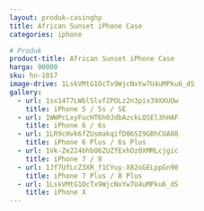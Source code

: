 ```yaml
---
layout: produk-casinghp
title: African Sunset iPhone Case
categories: iphone

# Produk
product-title: African Sunset iPhone Case
harga: 90000
sku: hn-1017
image-drive: 1LskVMtG1OcTx9WjcNxYw7U4uMPku6_dS
gallery:
  - url: 1sx14T7LWblSlvfZPOLz2n3pix39XXUOw
    title: iPhone 5 / 5s / SE
  - url: 1WWPcLxyFucHT6h0JdbAzckLQSEl3hHAF
    title: iPhone 6 / 6s
  - url: 1LR9cHvk6fZUsmakqifD06SI9GBhCUA08
    title: iPhone 6 Plus / 6s Plus
  - url: 1Vk-Ze224bhbO6ZUZfExhOz0XMMLcjgic
    title: iPhone 7 / 8
  - url: 1Jf7UfLcZ3XR_f1CYuy-X82oGELppGn90
    title: iPhone 7 Plus / 8 Plus
  - url: 1LskVMtG1OcTx9WjcNxYw7U4uMPku6_dS
    title: iPhone X
---
```

